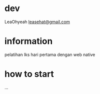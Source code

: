 # dev
LeaOhyeah
leasehat@gmail.com


# information
pelatihan lks hari pertama dengan web native

# how to start
...
